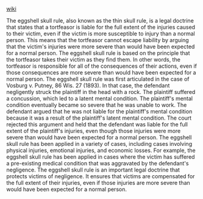 [wiki](https://en.wikipedia.org/wiki/Vosburg_v._Putney)

The eggshell skull rule, also known as the thin skull rule, is a legal doctrine that states that a tortfeasor is liable for the full extent of the injuries caused to their victim, even if the victim is more susceptible to injury than a normal person. This means that the tortfeasor cannot escape liability by arguing that the victim's injuries were more severe than would have been expected for a normal person.
The eggshell skull rule is based on the principle that the tortfeasor takes their victim as they find them. In other words, the tortfeasor is responsible for all of the consequences of their actions, even if those consequences are more severe than would have been expected for a normal person.
The eggshell skull rule was first articulated in the case of Vosburg v. Putney, 86 Wis. 27 (1893). In that case, the defendant negligently struck the plaintiff in the head with a rock. The plaintiff suffered a concussion, which led to a latent mental condition. The plaintiff's mental condition eventually became so severe that he was unable to work.
The defendant argued that he was not liable for the plaintiff's mental condition because it was a result of the plaintiff's latent mental condition. The court rejected this argument and held that the defendant was liable for the full extent of the plaintiff's injuries, even though those injuries were more severe than would have been expected for a normal person.
The eggshell skull rule has been applied in a variety of cases, including cases involving physical injuries, emotional injuries, and economic losses. For example, the eggshell skull rule has been applied in cases where the victim has suffered a pre-existing medical condition that was aggravated by the defendant's negligence.
The eggshell skull rule is an important legal doctrine that protects victims of negligence. It ensures that victims are compensated for the full extent of their injuries, even if those injuries are more severe than would have been expected for a normal person.
